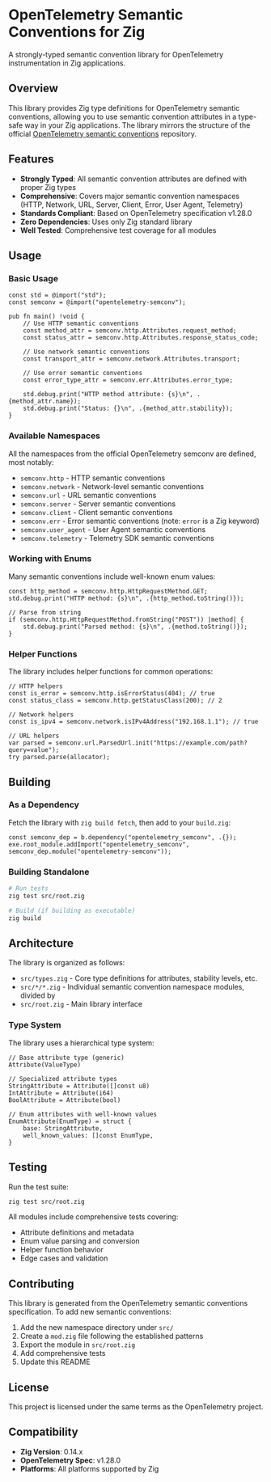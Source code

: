 # OpenTelemetry Semantic Conventions for Zig

A strongly-typed semantic convention library for OpenTelemetry instrumentation in Zig applications.

## Overview

This library provides Zig type definitions for OpenTelemetry semantic conventions, allowing you to use semantic convention attributes in a type-safe way in your Zig applications. The library mirrors the structure of the official [OpenTelemetry semantic conventions](https://github.com/open-telemetry/semantic-conventions) repository.

## Features

- **Strongly Typed**: All semantic convention attributes are defined with proper Zig types
- **Comprehensive**: Covers major semantic convention namespaces (HTTP, Network, URL, Server, Client, Error, User Agent, Telemetry)
- **Standards Compliant**: Based on OpenTelemetry specification v1.28.0
- **Zero Dependencies**: Uses only Zig standard library
- **Well Tested**: Comprehensive test coverage for all modules

## Usage

### Basic Usage

```zig
const std = @import("std");
const semconv = @import("opentelemetry-semconv");

pub fn main() !void {
    // Use HTTP semantic conventions
    const method_attr = semconv.http.Attributes.request_method;
    const status_attr = semconv.http.Attributes.response_status_code;
    
    // Use network semantic conventions  
    const transport_attr = semconv.network.Attributes.transport;
    
    // Use error semantic conventions
    const error_type_attr = semconv.err.Attributes.error_type;
    
    std.debug.print("HTTP method attribute: {s}\n", .{method_attr.name});
    std.debug.print("Status: {}\n", .{method_attr.stability});
}
```

### Available Namespaces

All the namespaces from the official OpenTelemetry semconv are defined, most notably:

- `semconv.http` - HTTP semantic conventions
- `semconv.network` - Network-level semantic conventions
- `semconv.url` - URL semantic conventions
- `semconv.server` - Server semantic conventions
- `semconv.client` - Client semantic conventions
- `semconv.err` - Error semantic conventions (note: `error` is a Zig keyword)
- `semconv.user_agent` - User Agent semantic conventions
- `semconv.telemetry` - Telemetry SDK semantic conventions

### Working with Enums

Many semantic conventions include well-known enum values:

```zig
const http_method = semconv.http.HttpRequestMethod.GET;
std.debug.print("HTTP method: {s}\n", .{http_method.toString()});

// Parse from string
if (semconv.http.HttpRequestMethod.fromString("POST")) |method| {
    std.debug.print("Parsed method: {s}\n", .{method.toString()});
}
```

### Helper Functions

The library includes helper functions for common operations:

```zig
// HTTP helpers
const is_error = semconv.http.isErrorStatus(404); // true
const status_class = semconv.http.getStatusClass(200); // 2

// Network helpers
const is_ipv4 = semconv.network.isIPv4Address("192.168.1.1"); // true

// URL helpers
var parsed = semconv.url.ParsedUrl.init("https://example.com/path?query=value");
try parsed.parse(allocator);
```

## Building

### As a Dependency

Fetch the library with `zig build fetch`, then add to your `build.zig`:

```zig
const semconv_dep = b.dependency("opentelemetry_semconv", .{});
exe.root_module.addImport("opentelemetry_semconv", semconv_dep.module("opentelemetry-semconv"));
```

### Building Standalone

```bash
# Run tests
zig test src/root.zig

# Build (if building as executable)
zig build
```

## Architecture

The library is organized as follows:

- `src/types.zig` - Core type definitions for attributes, stability levels, etc.
- `src/*/*.zig` - Individual semantic convention namespace modules, divided by 
- `src/root.zig` - Main library interface

### Type System

The library uses a hierarchical type system:

```zig
// Base attribute type (generic)
Attribute(ValueType)

// Specialized attribute types
StringAttribute = Attribute([]const u8)
IntAttribute = Attribute(i64)
BoolAttribute = Attribute(bool)

// Enum attributes with well-known values
EnumAttribute(EnumType) = struct {
    base: StringAttribute,
    well_known_values: []const EnumType,
}
```

## Testing

Run the test suite:

```bash
zig test src/root.zig
```

All modules include comprehensive tests covering:
- Attribute definitions and metadata
- Enum value parsing and conversion
- Helper function behavior
- Edge cases and validation

## Contributing

This library is generated from the OpenTelemetry semantic conventions specification. To add new semantic conventions:

1. Add the new namespace directory under `src/`
2. Create a `mod.zig` file following the established patterns
3. Export the module in `src/root.zig`
4. Add comprehensive tests
5. Update this README

## License

This project is licensed under the same terms as the OpenTelemetry project.

## Compatibility

- **Zig Version**: 0.14.x
- **OpenTelemetry Spec**: v1.28.0
- **Platforms**: All platforms supported by Zig
